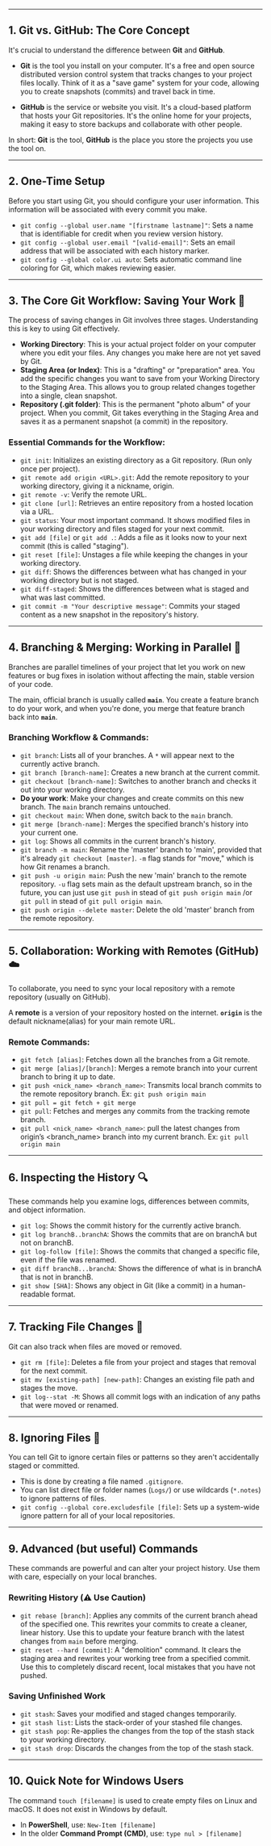 ***

## 1. Git vs. GitHub: The Core Concept

It's crucial to understand the difference between **Git** and **GitHub**.

* **Git** is the tool you install on your computer. It's a free and open source distributed version control system that tracks changes to your project files locally. Think of it as a "save game" system for your code, allowing you to create snapshots (commits) and travel back in time.

* **GitHub** is the service or website you visit. It's a cloud-based platform that hosts your Git repositories. It's the online home for your projects, making it easy to store backups and collaborate with other people.

In short: **Git** is the tool, **GitHub** is the place you store the projects you use the tool on.

---

## 2. One-Time Setup

Before you start using Git, you should configure your user information. This information will be associated with every commit you make.

* `git config --global user.name "[firstname lastname]"`: Sets a name that is identifiable for credit when you review version history.
* `git config --global user.email "[valid-email]"`: Sets an email address that will be associated with each history marker.
* `git config --global color.ui auto`: Sets automatic command line coloring for Git, which makes reviewing easier.

---

## 3. The Core Git Workflow: Saving Your Work 💾

The process of saving changes in Git involves three stages. Understanding this is key to using Git effectively.

* **Working Directory**: This is your actual project folder on your computer where you edit your files. Any changes you make here are not yet saved by Git.
* **Staging Area (or Index)**: This is a "drafting" or "preparation" area. You add the specific changes you want to save from your Working Directory to the Staging Area. This allows you to group related changes together into a single, clean snapshot.
* **Repository (.git folder)**: This is the permanent "photo album" of your project. When you commit, Git takes everything in the Staging Area and saves it as a permanent snapshot (a commit) in the repository.

### Essential Commands for the Workflow:

* `git init`: Initializes an existing directory as a Git repository. (Run only once per project).
* `git remote add origin <URL>.git`: Add the remote repository to your working directory, giving it a nickname, origin.
* `git remote -v`: Verify the remote URL.
* `git clone [url]`: Retrieves an entire repository from a hosted location via a URL.
* `git status`: Your most important command. It shows modified files in your working directory and files staged for your next commit.
* `git add [file]` or `git add .`: Adds a file as it looks now to your next commit (this is called "staging").
* `git reset [file]`: Unstages a file while keeping the changes in your working directory.
* `git diff`: Shows the differences between what has changed in your working directory but is not staged.
* `git diff-staged`: Shows the differences between what is staged and what was last committed.
* `git commit -m "Your descriptive message"`: Commits your staged content as a new snapshot in the repository's history.

---

## 4. Branching & Merging: Working in Parallel 🌳

Branches are parallel timelines of your project that let you work on new features or bug fixes in isolation without affecting the main, stable version of your code.

The main, official branch is usually called **`main`**. You create a feature branch to do your work, and when you're done, you merge that feature branch back into **`main`**.

### Branching Workflow & Commands:

* `git branch`: Lists all of your branches. A `*` will appear next to the currently active branch.
* `git branch [branch-name]`: Creates a new branch at the current commit.
* `git checkout [branch-name]`: Switches to another branch and checks it out into your working directory.
* **Do your work**: Make your changes and create commits on this new branch. The `main` branch remains untouched.
* `git checkout main`: When done, switch back to the `main` branch.
* `git merge [branch-name]`: Merges the specified branch's history into your current one.
* `git log`: Shows all commits in the current branch's history.
* `git branch -m main`: Rename the 'master' branch to 'main', provided that it's already `git checkout [master]`. `-m` flag stands for "move," which is how Git renames a branch.
* `git push -u origin main`: Push the new 'main' branch to the remote repository. `-u` flag sets main as the default upstream branch, so in the future, you can just use `git push` in stead of `git push origin main` /or `git pull` in stead of `git pull origin main`.
* `git push origin --delete master`: Delete the old 'master' branch from the remote repository.

---

## 5. Collaboration: Working with Remotes (GitHub) ☁️

To collaborate, you need to sync your local repository with a remote repository (usually on GitHub).

A **remote** is a version of your repository hosted on the internet. **`origin`** is the default nickname(alias) for your main remote URL.

### Remote Commands:

* `git fetch [alias]`: Fetches down all the branches from a Git remote.
* `git merge [alias]/[branch]`: Merges a remote branch into your current branch to bring it up to date.
* `git push <nick_name> <branch_name>`: Transmits local branch commits to the remote repository branch. Ex: `git push origin main`
* `git pull = git fetch + git merge`
* `git pull`: Fetches and merges any commits from the tracking remote branch.
* `git pull <nick_name> <branch_name>`: pull the latest changes from origin’s <branch_name> branch into my current branch. Ex: `git pull origin main`

---

## 6. Inspecting the History 🔍

These commands help you examine logs, differences between commits, and object information.

* `git log`: Shows the commit history for the currently active branch.
* `git log branchB..branchA`: Shows the commits that are on branchA but not on branchB.
* `git log-follow [file]`: Shows the commits that changed a specific file, even if the file was renamed.
* `git diff branchB...branchA`: Shows the difference of what is in branchA that is not in branchB.
* `git show [SHA]`: Shows any object in Git (like a commit) in a human-readable format.

---

## 7. Tracking File Changes 📂

Git can also track when files are moved or removed.

* `git rm [file]`: Deletes a file from your project and stages that removal for the next commit.
* `git mv [existing-path] [new-path]`: Changes an existing file path and stages the move.
* `git log--stat -M`: Shows all commit logs with an indication of any paths that were moved or renamed.

---

## 8. Ignoring Files 🙈

You can tell Git to ignore certain files or patterns so they aren't accidentally staged or committed.

* This is done by creating a file named `.gitignore`.
* You can list direct file or folder names (`Logs/`) or use wildcards (`*.notes`) to ignore patterns of files.
* `git config --global core.excludesfile [file]`: Sets up a system-wide ignore pattern for all of your local repositories.

---

## 9. Advanced (but useful) Commands

These commands are powerful and can alter your project history. Use them with care, especially on your local branches.

### Rewriting History (⚠️ Use Caution)

* `git rebase [branch]`: Applies any commits of the current branch ahead of the specified one. This rewrites your commits to create a cleaner, linear history. Use this to update your feature branch with the latest changes from `main` before merging.
* `git reset --hard [commit]`: A "demolition" command. It clears the staging area and rewrites your working tree from a specified commit. Use this to completely discard recent, local mistakes that you have not pushed.

### Saving Unfinished Work

* `git stash`: Saves your modified and staged changes temporarily.
* `git stash list`: Lists the stack-order of your stashed file changes.
* `git stash pop`: Re-applies the changes from the top of the stash stack to your working directory.
* `git stash drop`: Discards the changes from the top of the stash stack.

---

## 10. Quick Note for Windows Users

The command `touch [filename]` is used to create empty files on Linux and macOS. It does not exist in Windows by default.

* In **PowerShell**, use: `New-Item [filename]`
* In the older **Command Prompt (CMD)**, use: `type nul > [filename]`
